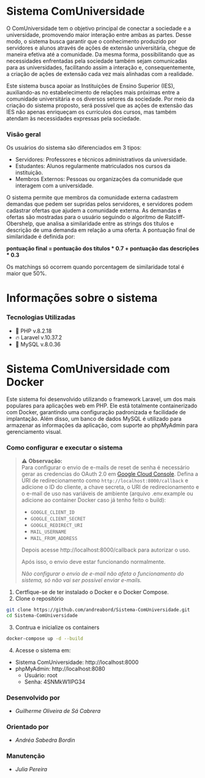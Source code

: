 # Sistema ComUniversidade
O ComUniversidade tem o objetivo principal de conectar a sociedade e a universidade, promovendo maior interação entre ambas as partes. Desse modo, o sistema busca garantir que o conhecimento produzido por servidores e alunos através de ações de extensão universitária, chegue de maneira efetiva até a comunidade. Da mesma forma, possibilitando que as necessidades enfrentadas pela sociedade também sejam comunicadas para as universidades, facilitando assim a interação e, consequentemente, a criação de ações de extensão cada vez mais alinhadas com a realidade.

Este sistema busca apoiar as Instituições de Ensino Superior (IES), auxiliando-as no estabelecimento de relações mais próximas entre a comunidade universitária e os diversos setores da sociedade. Por meio da criação do sistema proposto, será possível que as ações de extensão das IES não apenas enriqueçam os currículos dos cursos, mas também atendam às necessidades expressas pela sociedade.


### Visão geral
Os usuários do sistema são diferenciados em 3 tipos:

- Servidores: Professores e técnicos administrativos da universidade.
- Estudantes: Alunos regularmente matriculados nos cursos da instituição.
- Membros Externos: Pessoas ou organizações da comunidade que interagem com a universidade.

O sistema permite que membros da comunidade externa cadastrem demandas que pedem ser supridas pelos servidores, e servidores podem cadastrar ofertas que ajudem a comunidade externa. As demandas e ofertas são mostradas para o usuário seguindo o algoritmo de Ratcliff-Obershelp, que analisa a similaridade entre as strings dos títulos e descrição de uma demanda em relação a uma oferta. A pontuação final de similaridade é definida por:

**pontuação final = pontuação dos títulos * 0.7 + pontuação das descrições * 0.3**

Os matchings só ocorrem quando porcentagem de similaridade total é maior que 50%.

# Informações sobre o sistema
### Tecnologias Utilizadas
- 🐘 PHP v.8.2.18
- 🔥 Laravel v.10.37.2
- 🐬 MySQL v.8.0.36

# Sistema ComUniversidade com Docker
Este sistema foi desenvolvido utilizando o framework Laravel, um dos mais populares para aplicações web em PHP. Ele está totalmente containerizado com Docker, garantindo uma configuração padronizada e facilidade de implantação. Além disso, um banco de dados MySQL é utilizado para armazenar as informações da aplicação, com suporte ao phpMyAdmin para gerenciamento visual.

### Como configurar e executar o sistema

> ⚠️ **Observação:**  
> Para configurar o envio de e-mails de reset de senha é necessário gerar as credencias do OAuth 2.0 em [Google Cloud Console](https://console.cloud.google.com/).
> Defina a URI de redirecionamento como `http://localhost:8000/callback` e adicione o ID do cliente, a chave secreta, o URI de redirecionamento e o e-mail de uso nas variáveis de ambiente (arquivo .env.example ou adicione ao container Docker caso já tenho feito o build):
> - `GOOGLE_CLIENT_ID`
> - `GOOGLE_CLIENT_SECRET`
> - `GOOGLE_REDIRECT_URI`
> - `MAIL_USERNAME`
> - `MAIL_FROM_ADDRESS`
> 
> Depois acesse http://localhost:8000/callback para autorizar o uso.
> 
> Após isso, o envio deve estar funcionando normalmente.
>
> *Não configurar o envio de e-mail não afeta o funcionamento do sistema, só não vai ser possível enviar e-mails.*

1. Certfique-se de ter instalado o Docker e o Docker Compose.
2. Clone o repositório

```sh
git clone https://github.com/andreabord/Sistema-ComUniversidade.git
cd Sistema-ComUniversidade
```

3. Contrua e inicialize os containers
```sh
docker-compose up -d --build
```

4. Acesse o sistema em:
- Sistema ComUniversidade: http://localhost:8000
- phpMyAdmin: http://localhost:8080
    - Usuário: root
    - Senha: 4SNMkW1lPG34

### Desenvolvido por
- *Guilherme Oliveira de Sá Cabrera*

### Orientado por
- *Andréa Sabedra Bordin*

### Manutenção
- *Julia Pereira*
